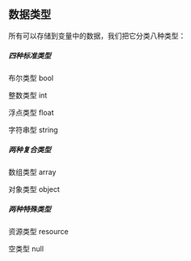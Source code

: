 ## 数据类型

所有可以存储到变量中的数据，我们把它分类八种类型：

##### 四种标准类型

布尔类型    bool

整数类型    int

浮点类型    float

字符串型    string

##### 两种复合类型

数组类型    array

对象类型    object

##### 两种特殊类型

资源类型    resource

空类型       null




